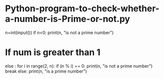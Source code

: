 # Python-program-to-check-whether-a-number-is-Prime-or-not.py
n=int(input())
if n<0:
    print(n, "is not a prime number")
  
# If num is greater than 1 
else : 
   for i in range(2, n):
       if (n % i) == 0:
           print(n, "is not a prime number")
           break
   else: 
       print(n, "is a prime number") 
  
